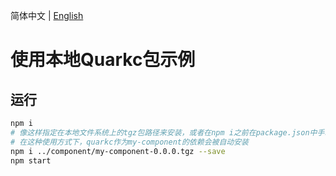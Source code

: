 简体中文 | [English](./README.en-US.md)

# 使用本地Quarkc包示例

## 运行

```bash
npm i
# 像这样指定在本地文件系统上的tgz包路径来安装，或者在npm i之前在package.json中手动列出本地依赖和路径
# 在这种使用方式下，quarkc作为my-component的依赖会被自动安装
npm i ../component/my-component-0.0.0.tgz --save
npm start
```
